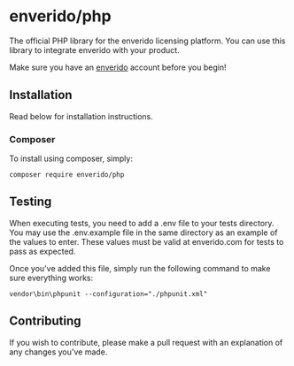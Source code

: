 # enverido/php
The official PHP library for the enverido licensing platform. You can use this library to integrate enverido with your product.

Make sure you have an [enverido](https://www.enverido.com/) account before you begin!

## Installation
Read below for installation instructions. 

### Composer
To install using composer, simply:

`composer require enverido/php`

## Testing
When executing tests, you need to add a .env  file to your tests directory. You may use the .env.example file in the same
directory as an example of the values to enter. These values must be valid at enverido.com for tests to pass as expected.

Once you've added this file, simply run the following command to make sure everything works:

`vendor\bin\phpunit --configuration="./phpunit.xml"`

## Contributing
If you wish to contribute, please make a pull request with an explanation of any changes you've made.